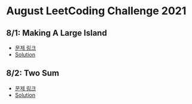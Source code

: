 # August LeetCoding Challenge 2021

## 8/1: Making A Large Island
* [문제 링크](https://leetcode.com/problems/making-a-large-island/)
* [Solution](code/0801.py)

## 8/2: Two Sum
* [문제 링크](https://leetcode.com/problems/two-sum/)
* [Solution](code/0802.py)

